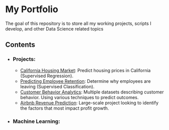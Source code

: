 # My Portfolio

The goal of this repository is to store all my working projects, scripts I develop, and other Data Science related topics

## Contents

- ### Projects: 
  - [California Housing Market](https://github.com/csmangum/portfolio/blob/master/Projects/Home_Value_Prediction/California_Housing_Market.ipynb): Predict housing prices in California (Supervised Regression).
  - [Predicting Employee Retention](https://github.com/csmangum/portfolio/blob/master/Projects/Employee_Satisfaction/Employee_Satisfaction.ipynb): Determine why employees are leaving (Supervised Classification).
  - [Customer Behavior Analytics](https://github.com/csmangum/portfolio/blob/master/Projects/Customer_Analytics/Predict_Customer_Behavior.ipynb): Multiple datasets describing customer behavior. Using various techniques to predict outcomes.
  - [Airbnb Revenue Prediction](https://github.com/csmangum/portfolio/tree/master/Projects/Profit_Prediction): Large-scale project looking to identify the factors that most impact profit growth. 


- ### Machine Learning:
